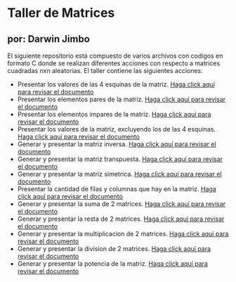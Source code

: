 # Taller de Matrices
## por: Darwin Jimbo
El siguiente repositorio está compuesto de varios archivos con codigos en formato C donde se realizan diferentes acciones con respecto a matrices cuadradas nxn aleatorias.
El taller contiene las siguientes acciones:
- Presentar los valores de las 4 esquinas de la matriz. [Haga click aquí para revisar el documento](https://github.com/Darwin-J5/Taller-Matrices/blob/main/esquinas.c)
- Presentar los elementos pares de la matriz. [Haga click aquí para revisar el documento](https://github.com/Darwin-J5/Taller-Matrices/blob/main/numeros_pares.c)
- Presentar los elementos impares de la matriz. [Haga click aquí para revisar el documento](https://github.com/Darwin-J5/Taller-Matrices/blob/main/numeros_impares.c)
- Presentar los valores de la matriz, excluyendo los de las 4 esquinas. [Haga click aquí para revisar el documento](https://github.com/Darwin-J5/Taller-Matrices/blob/main/no_esquinas.c)
- Generar y presentar la matriz inversa. [Haga click aquí para revisar el documento](https://github.com/Darwin-J5/Taller-Matrices/blob/main/mat_inversa.c)
- Generar y presentar la matriz transpuesta. [Haga click aquí para revisar el documento](https://github.com/Darwin-J5/Taller-Matrices/blob/main/mat_transpuesta.c)
- Generar y presentar la matriz simetrica. [Haga click aquí para revisar el documento](https://github.com/Darwin-J5/Taller-Matrices/blob/main/mat_simetrica.c)
- Presentar la cantidad de filas y columnas que hay en la matriz. [Haga click aquí para revisar el documento](https://github.com/Darwin-J5/Taller-Matrices/blob/main/cantidad_de_filas_columnas.c)
- Generar y presentar la suma de 2 matrices. [Haga click aquí para revisar el documento](https://github.com/Darwin-J5/Taller-Matrices/blob/main/suma_matrices.c)
- Generar y presentar la resta de 2 matrices. [Haga click aquí para revisar el documento](https://github.com/Darwin-J5/Taller-Matrices/blob/main/resta_matrices.c)
- Generar y presentar la multiplicacion de 2 matrices. [Haga click aquí para revisar el documento](https://github.com/Darwin-J5/Taller-Matrices/blob/main/multiplicacion_matrices.c)
- Generar y presentar la division de 2 matrices. [Haga click aquí para revisar el documento](https://github.com/Darwin-J5/Taller-Matrices/blob/main/division_matrices.c)
- Generar y presentar la potencia de la matriz. [Haga click aquí para revisar el documento](https://github.com/Darwin-J5/Taller-Matrices/blob/main/potencia_matrices.c)
